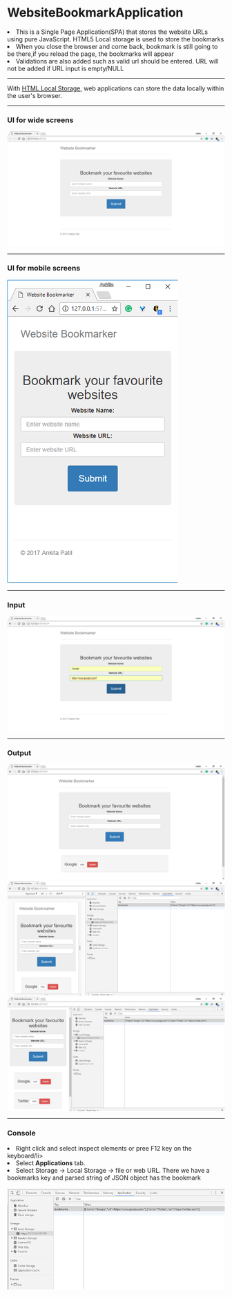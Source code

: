 # WebsiteBookmarkApplication
<li>This is a Single Page Application(SPA) that stores the website URLs using pure JavaScript. HTML5 Local storage is used to store the bookmarks</li>
<li>When you close the browser and come back, bookmark is still going to be there,if you reload the page, the bookmarks will appear</li>
<li>Validations are also added such as valid url should be entered. URL will not be added if URL input is empty/NULL</li>
<hr>
With <a href ="https://www.w3schools.com/html/html5_webstorage.asp">HTML Local Storage,</a> web applications can store the data locally within the user's browser.
<hr>
<h3>UI for wide screens</h3>
<img src="https://github.com/patilankita79/WebsiteBookmarkApplication/blob/master/Screenshots/UI%20for%20wide%20screens.png" />
<hr>
<h3>UI for mobile screens</h3>
<img src="https://github.com/patilankita79/WebsiteBookmarkApplication/blob/master/Screenshots/UI%20for%20mobile%20screens.png" />

<hr>
<h3>Input</h3>
<img src="https://github.com/patilankita79/WebsiteBookmarkApplication/blob/master/Screenshots/Input.png" />

<hr>
<h3>Output</h3>
<img src="https://github.com/patilankita79/WebsiteBookmarkApplication/blob/master/Screenshots/Output.png" />
<img src="https://github.com/patilankita79/WebsiteBookmarkApplication/blob/master/Screenshots/LocalStorage.png" />
<img src="https://github.com/patilankita79/WebsiteBookmarkApplication/blob/master/Screenshots/localstorage-keyValuepair.png" />

<hr>
<h3>Console</h3>
<li>Right click and select inspect elements or pree F12 key on the keyboard/li>
<li>Select <b>Applications</b> tab.</li>
<li>Select Storage -> Local Storage -> file or web URL. There we have a bookmarks key and parsed string of JSON object has the bookmark </li>
<br/>
<img src="https://github.com/patilankita79/WebsiteBookmarkApplication/blob/master/Screenshots/localstorage-keyValuepairConsole.png" />

